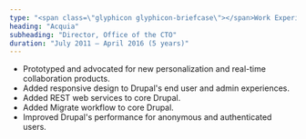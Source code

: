 ```yaml
---
type: "<span class=\"glyphicon glyphicon-briefcase\"></span>Work Experience"
heading: "Acquia"
subheading: "Director, Office of the CTO"
duration: "July 2011 – April 2016 (5 years)"
---
```


* Prototyped and advocated for new personalization and real-time collaboration products.
* Added responsive design to Drupal's end user and admin experiences.
* Added REST web services to core Drupal.
* Added Migrate workflow to core Drupal.
* Improved Drupal's performance for anonymous and authenticated users.
